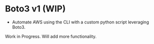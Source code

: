 # Boto3 v1 (WIP)

- Automate AWS using the CLI with a custom python script leveraging Boto3.

Work in Progress.
Will add more functionality.
